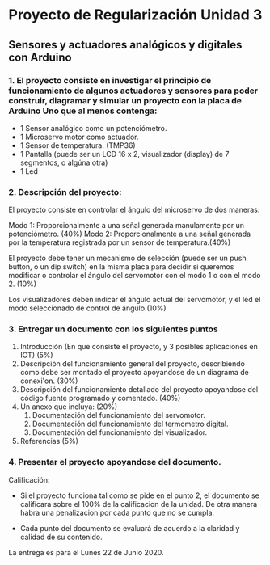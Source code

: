# Proyecto de Regularización Unidad 3

## Sensores y actuadores analógicos y digitales con Arduino



### 1. El proyecto consiste en investigar el principio de funcionamiento de algunos actuadores y sensores para poder construir, diagramar y simular  un proyecto con la placa de Arduino Uno que al menos contenga: 

* 1 Sensor analógico como un potenciómetro.
* 1 Microservo motor como actuador. 
* 1 Sensor de temperatura. (TMP36) 
* 1 Pantalla (puede ser un LCD 16 x 2, visualizador (display) de 7 segmentos, o algúna otra)
* 1 Led



### 2. Descripción del proyecto:

El proyecto consiste en controlar el ángulo del microservo de dos maneras:

Modo 1: Proporcionalmente a una señal generada manulamente por un potenciómetro. (40%) 
Modo 2: Proporcionalmente a una señal generada por la temperatura registrada por un sensor de temperatura.(40%)

El proyecto debe tener un mecanismo de selección (puede ser un push button, o un dip switch) en la misma placa para decidir si queremos modificar o controlar el ángulo del servomotor con el modo 1 o con el modo 2. (10%)

Los visualizadores deben indicar el ángulo actual del servomotor, y el led el modo seleccionado de control de ángulo.(10%)



### 3. Entregar un documento con los siguientes puntos

1. Introducción (En que consiste el proyecto, y 3 posibles aplicaciones en IOT) (5%)
2. Descripción del funcionamiento general del proyecto, describiendo como debe ser montado el proyecto apoyandose de un diagrama de conexi'on. (30%)
3. Descripción del funcionamiento detallado del proyecto apoyandose del código fuente programado y comentado. (40%)
4. Un anexo que incluya: (20%)
   1. Documentación del funcionamiento del servomotor. 
   2. Documentación del funcionamiento del termometro digital.
   3. Documentación del funcionamiento del visualizador.
5. Referencias (5%)



### 4. Presentar el proyecto apoyandose del documento.

Calificación:

* Si el proyecto funciona tal como se pide en el punto 2, el documento se calificara sobre el 100% de la calificacion de la unidad. De otra manera habra una penalizacion por cada punto que no se cumpla.

* Cada punto del documento se evaluará de acuerdo a la claridad y calidad de su contenido.

La entrega es para el Lunes 22 de Junio 2020.



